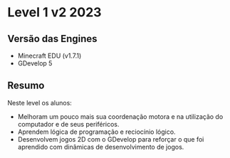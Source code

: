 # Level 1 v2 2023

## Versão das Engines
* Minecraft EDU (v1.7.1)
* GDevelop 5

## Resumo
Neste level os alunos:
* Melhoram um pouco mais sua coordenação motora e na utilização do computador e de seus periféricos.
* Aprendem lógica de programação e reciocínio lógico.
* Desenvolvem jogos 2D com o GDevelop para reforçar o que foi aprendido com dinâmicas de desenvolvimento de jogos.